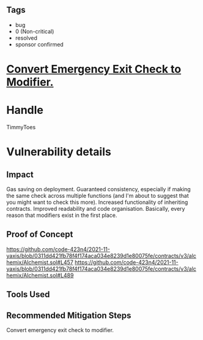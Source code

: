 ## Tags

- bug
- 0 (Non-critical)
- resolved
- sponsor confirmed

# [Convert Emergency Exit Check to Modifier.](https://github.com/code-423n4/2021-11-yaxis-findings/issues/11) 

# Handle

TimmyToes


# Vulnerability details

## Impact
Gas saving on deployment.
Guaranteed consistency, especially if making the same check across multiple functions (and I'm about to suggest that you might want to check this more).
Increased functionality of inheriting contracts.
Improved readability and code organisation.
Basically, every reason that modifiers exist in the first place.

## Proof of Concept
https://github.com/code-423n4/2021-11-yaxis/blob/0311dd421fb78f4f174aca034e8239d1e80075fe/contracts/v3/alchemix/Alchemist.sol#L457
https://github.com/code-423n4/2021-11-yaxis/blob/0311dd421fb78f4f174aca034e8239d1e80075fe/contracts/v3/alchemix/Alchemist.sol#L489

## Tools Used

## Recommended Mitigation Steps
Convert emergency exit check to modifier.


